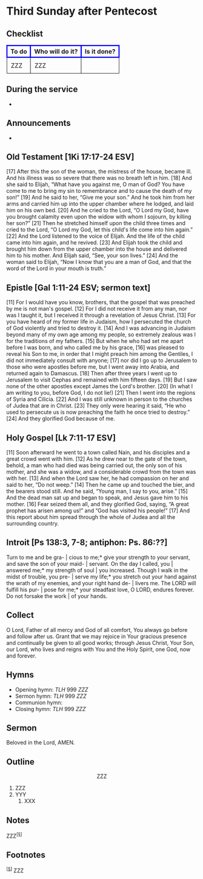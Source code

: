 <head>
<meta charset="utf-8">
<style>
th { text-align: center; font-weight: bold; vertical-align: baseline; border: 3px solid blue; }
td { border: 1px solid black; padding: 10px; }
.h { visibility: hidden; }
</style>
<title>sermon</title>
</head>

# Third Sunday after Pentecost

## Checklist

<table>
<tr>
<th>To do</th><th>Who will do it?</th><th>Is it done?</th>
</tr>
<tr>
<td>ZZZ</td><td>ZZZ</td><td></td>
</tr>
</table>

## During the service

* 

## Announcements

* 

## Old Testament [1Ki 17:17-24 ESV]
[17] After this the son of the woman, the mistress of the house, became ill. And his illness was so severe that there was no breath left in him. [18] And she said to Elijah, “What have you against me, O man of God? You have come to me to bring my sin to remembrance and to cause the death of my son!” [19] And he said to her, “Give me your son.” And he took him from her arms and carried him up into the upper chamber where he lodged, and laid him on his own bed. [20] And he cried to the Lord, “O Lord my God, have you brought calamity even upon the widow with whom I sojourn, by killing her son?” [21] Then he stretched himself upon the child three times and cried to the Lord, “O Lord my God, let this child's life come into him again.” [22] And the Lord listened to the voice of Elijah. And the life of the child came into him again, and he revived. [23] And Elijah took the child and brought him down from the upper chamber into the house and delivered him to his mother. And Elijah said, “See, your son lives.” [24] And the woman said to Elijah, “Now I know that you are a man of God, and that the word of the Lord in your mouth is truth.”

	
## Epistle [Gal 1:11-24 ESV; sermon text]
[11] For I would have you know, brothers, that the gospel that was preached by me is not man's gospel. [12] For I did not receive it from any man, nor was I taught it, but I received it through a revelation of Jesus Christ. [13] For you have heard of my former life in Judaism, how I persecuted the church of God violently and tried to destroy it. [14] And I was advancing in Judaism beyond many of my own age among my people, so extremely zealous was I for the traditions of my fathers. [15] But when he who had set me apart before I was born, and who called me by his grace, [16] was pleased to reveal his Son to me, in order that I might preach him among the Gentiles, I did not immediately consult with anyone; [17] nor did I go up to Jerusalem to those who were apostles before me, but I went away into Arabia, and returned again to Damascus.
[18] Then after three years I went up to Jerusalem to visit Cephas and remained with him fifteen days. [19] But I saw none of the other apostles except James the Lord's brother. [20] (In what I am writing to you, before God, I do not lie!) [21] Then I went into the regions of Syria and Cilicia. [22] And I was still unknown in person to the churches of Judea that are in Christ. [23] They only were hearing it said, “He who used to persecute us is now preaching the faith he once tried to destroy.” [24] And they glorified God because of me.


## Holy Gospel [Lk 7:11-17 ESV]
[11] Soon afterward he went to a town called Nain, and his disciples and a great crowd went with him. [12] As he drew near to the gate of the town, behold, a man who had died was being carried out, the only son of his mother, and she was a widow, and a considerable crowd from the town was with her. [13] And when the Lord saw her, he had compassion on her and said to her, “Do not weep.” [14] Then he came up and touched the bier, and the bearers stood still. And he said, “Young man, I say to you, arise.” [15] And the dead man sat up and began to speak, and Jesus gave him to his mother. [16] Fear seized them all, and they glorified God, saying, “A great prophet has arisen among us!” and “God has visited his people!” [17] And this report about him spread through the whole of Judea and all the surrounding country.


## Introit [Ps 138:3, 7-8; antiphon: Ps. 86:??]
Turn to me and be gra- | cious to me;*
give your strength to your servant, and save the son of your maid- | servant.
On the day I called, you | answered me;*
my strength of soul | you increased.
Though I walk in the midst of trouble, you pre- | serve my life;*
you stretch out your hand against the wrath of my enemies, and your right hand de- | livers me.
The LORD will fulfill his pur- | pose for me;*
your steadfast love, O LORD, endures forever. Do not forsake the work | of your hands.


## Collect
O Lord,
Father of all mercy and God of all comfort,
You always go before and follow after us.
Grant that we may rejoice in Your gracious presence
and continually be given to all good works;
through Jesus Christ, Your Son, our Lord,
who lives and reigns with You and the Holy Spirit,
one God, now and forever.



## Hymns

* Opening hymn: _TLH_ 999 _ZZZ_
* Sermon hymn: _TLH_ 999 _ZZZ_
* Communion hymn:
* Closing hymn: _TLH_ 999 _ZZZ_

## Sermon

Beloved in the Lord, AMEN.

## Outline

<center>ZZZ</center>

1. ZZZ
1. YYY
    1. XXX

## Notes

ZZZ<sup>[<a name="id0002" href="#ftn.id0002">§</a>]</sup>

## Footnotes

<sup>[<a name="ftn.id0002" href="#id0002">§</a>]</sup>
ZZZ
